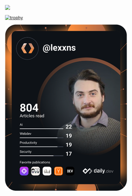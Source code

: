 <div id="badges">
  <a href="https://linkedin.com/in/jordan-aspinall">
    <img src="https://img.shields.io/badge/LinkedIn-blue?logo=linkedin&logoColor=white&style=for-the-badge"/>
  </a>
</div>

[![trophy](https://github-profile-trophy.vercel.app/?username=ryo-ma&theme=onedark)](https://github.com/ryo-ma/github-profile-trophy)

<img src="https://github.com/lexxns/lexxns/blob/main/devcard.svg" width="400" alt="Jordan Aspinall's Dev Card"/>
